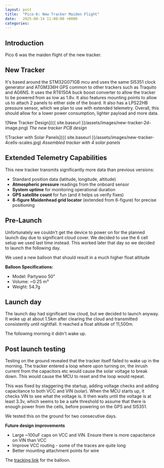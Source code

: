 ```yaml
---
layout: post
title:  "Pico-6: New Tracker Maiden Flight"
date:   2025-08-14 11:00:00 +0000
categories:
---
```


## Introduction

Pico 6 was the maiden flight of the new tracker. 

## New Tracker

It's based around the STM32G071GB mcu and uses the same SI5351 clock generator and ATGM336H GPS common to other trackers such as Traquito and AG6NS. It uses the RT6150A buck boost converter to allow the tracker to be powered from as low as 1.8v. It also features mounting points to allow us to attach 2 panels to either side of the board. It also has a LPS22HB pressure sensor, which we plan to use with extended telemetry. Overall, this should allow for a lower power consumption, lighter payload and more data.

![New Tracker Design]({{ site.baseurl }}/assets/images/new-tracker-2d-image.png)
*The new tracker PCB design*

![Tracker with Solar Panels]({{ site.baseurl }}/assets/images/new-tracker-4cells-scales.jpg)
*Assembled tracker with 4 solar panels*

## Extended Telemetry Capabilities

This new tracker transmits significantly more data than previous versions:
- Standard position data (latitude, longitude, altitude)
- **Atmospheric pressure** readings from the onboard sensor
- **System uptime** for monitoring operational duration
- **GPS satellite count** for fun (and it helps us verify fixes)
- **8-figure Maidenhead grid locator** (extended from 6-figure) for precise positioning

## Pre-Launch

Unfortunately we couldn't get the device to power on for the planned launch day due to significant cloud cover. We decided to use the 6 cell setup we used last time instead. This worked later that day so we decided to launch the following day.

We used a new balloon that should result in a much higher float altitude

**Balloon Specifications:**
- Model: Partywoo 50"
- Volume: ~0.25 m³
- Weight: 54.7g

## Launch day

The launch day had significant low cloud, but we decided to launch anyway. It woke up at about 1.5km after clearing the cloud and transmitted consistently until nightfall. It reached a float altitude of 11,500m.

The following morning it didn't wake up.

## Post launch testing

Testing on the ground revealed that the tracker itself failed to wake up in the morning. The tracker entered a loop where upon turning on, the inrush current from the capacitors etc would cause the solar voltage to break down. This would cause the MCU to reset and the loop would repeat.

This was fixed by staggering the startup, adding voltage checks and adding capacitance to both VCC and VIN (solar). When the MCU starts up, it checks VIN to see what the voltage is. It then waits until the voltage is at least 3.3v, which seems to be a safe threshold to assume that there is enough power from the cells, before powering on the GPS and SI5351.

We tested this on the ground for two consecutive days.

**Future design improvements**
 - Large ~100uF caps on VCC and VIN. Ensure there is more capacitance on VIN than VCC
 - Improve VCC routing - some of the traces are quite long
 - Better mounting attachment points for wire

The [tracking link](https://traquito.github.io/search/spots/dashboard/?band=20m&channel=195&callsign=M7GAQ&dtGte=2025-08-03&dtLte=2025-08-05&slot3MsgDefUserDefined=%2F%2F+Example+Message+Definition+--+modify+then+save%21%0A%0A%7B+%22name%22%3A+%22Pressure%22%2C+++++%22unit%22%3A+%22Pa%22%2C+++%22lowValue%22%3A+++0%2C++++%22highValue%22%3A+110000%2C++++%22stepSize%22%3A+100+++%7D%2C%0A%7B+%22name%22%3A+%22Loc%22%2C++++++%22unit%22%3A+%22Loc%22%2C++++%22lowValue%22%3A+++0%2C++++%22highValue%22%3A++++99%2C++++%22stepSize%22%3A++1+++%7D%2C%0A%7B+%22name%22%3A+%22Uptime%22%2C++++++%22unit%22%3A+%22Min%22%2C++++%22lowValue%22%3A+++0%2C++++%22highValue%22%3A++++1000%2C++++%22stepSize%22%3A++10+++%7D%2C%0A%7B+%22name%22%3A+%22Sats%22%2C++++++%22unit%22%3A+%22sats%22%2C++++%22lowValue%22%3A+++0%2C++++%22highValue%22%3A++++40%2C++++%22stepSize%22%3A++1+++%7D%2C) for the balloon.